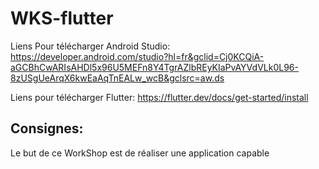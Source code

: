 # WKS-flutter


Liens Pour télécharger Android Studio:
  https://developer.android.com/studio?hl=fr&gclid=Cj0KCQiA-aGCBhCwARIsAHDl5x96U5MEFn8Y4TgrAZlbREyKIaPvAYVdVLk0L96-8zUSgUeArqX6kwEaAqTnEALw_wcB&gclsrc=aw.ds

Liens pour télécharger Flutter:
  https://flutter.dev/docs/get-started/install
  
## Consignes:
Le but de ce WorkShop est de réaliser une application capable
